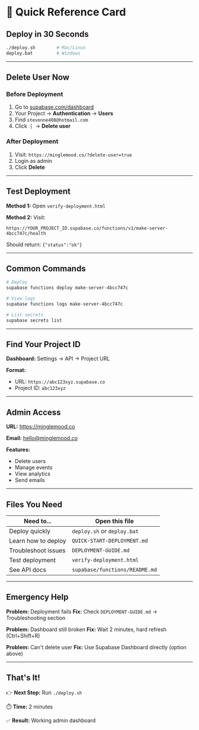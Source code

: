 # 🚀 Quick Reference Card

## Deploy in 30 Seconds

```bash
./deploy.sh        # Mac/Linux
deploy.bat         # Windows
```

---

## Delete User Now

### Before Deployment
1. Go to [supabase.com/dashboard](https://supabase.com/dashboard)
2. Your Project → **Authentication** → **Users**
3. Find `stevonne408@hotmail.com`
4. Click **⋮** → **Delete user**

### After Deployment
1. Visit: `https://minglemood.co/?delete-user=true`
2. Login as admin
3. Click **Delete**

---

## Test Deployment

**Method 1:** Open `verify-deployment.html`

**Method 2:** Visit:
```
https://YOUR_PROJECT_ID.supabase.co/functions/v1/make-server-4bcc747c/health
```

Should return: `{"status":"ok"}`

---

## Common Commands

```bash
# Deploy
supabase functions deploy make-server-4bcc747c

# View logs
supabase functions logs make-server-4bcc747c

# List secrets
supabase secrets list
```

---

## Find Your Project ID

**Dashboard:** Settings → API → Project URL

**Format:** 
- URL: `https://abc123xyz.supabase.co`
- Project ID: `abc123xyz`

---

## Admin Access

**URL:** https://minglemood.co

**Email:** hello@minglemood.co

**Features:**
- Delete users
- Manage events
- View analytics
- Send emails

---

## Files You Need

| Need to... | Open this file |
|------------|---------------|
| Deploy quickly | `deploy.sh` or `deploy.bat` |
| Learn how to deploy | `QUICK-START-DEPLOYMENT.md` |
| Troubleshoot issues | `DEPLOYMENT-GUIDE.md` |
| Test deployment | `verify-deployment.html` |
| See API docs | `supabase/functions/README.md` |

---

## Emergency Help

**Problem:** Deployment fails
**Fix:** Check `DEPLOYMENT-GUIDE.md` → Troubleshooting section

**Problem:** Dashboard still broken
**Fix:** Wait 2 minutes, hard refresh (Ctrl+Shift+R)

**Problem:** Can't delete user
**Fix:** Use Supabase Dashboard directly (option above)

---

## That's It!

👉 **Next Step:** Run `./deploy.sh`

⏱️ **Time:** 2 minutes

✅ **Result:** Working admin dashboard
